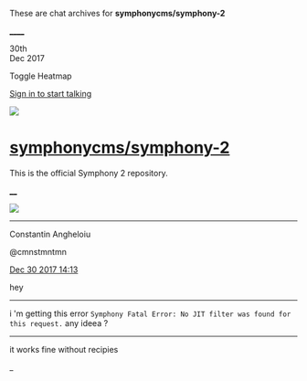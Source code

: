 These are chat archives for **symphonycms/symphony-2**

[__](/symphonycms/symphony-2/archives/2017/12/31)[__](/symphonycms/symphony-2/archives/2017/12/29)

30th  
Dec 2017

Toggle Heatmap

[Sign in to start talking](/login?action=login&button=archive-login)

![](https://avatars-02.gitter.im/group/iv/3/57542c45c43b8c601977197e?s=48)

#  [symphonycms/symphony-2](/symphonycms/symphony-2)

This is the official Symphony 2 repository.

[ __](/orgs/symphonycms/rooms "More symphonycms rooms")

![](https://avatars1.githubusercontent.com/u/2312755?v=4&s=30)

____

Constantin Angheloiu

@cmnstmntmn

[Dec 30 2017
14:13](https://gitter.im/symphonycms/symphony-2?at=5a479f13ba39a53f1ab9efaf)

hey

____

i 'm getting this error `Symphony Fatal Error: No JIT filter was found for
this request.` any ideea ?

____

it works fine without recipies

_

